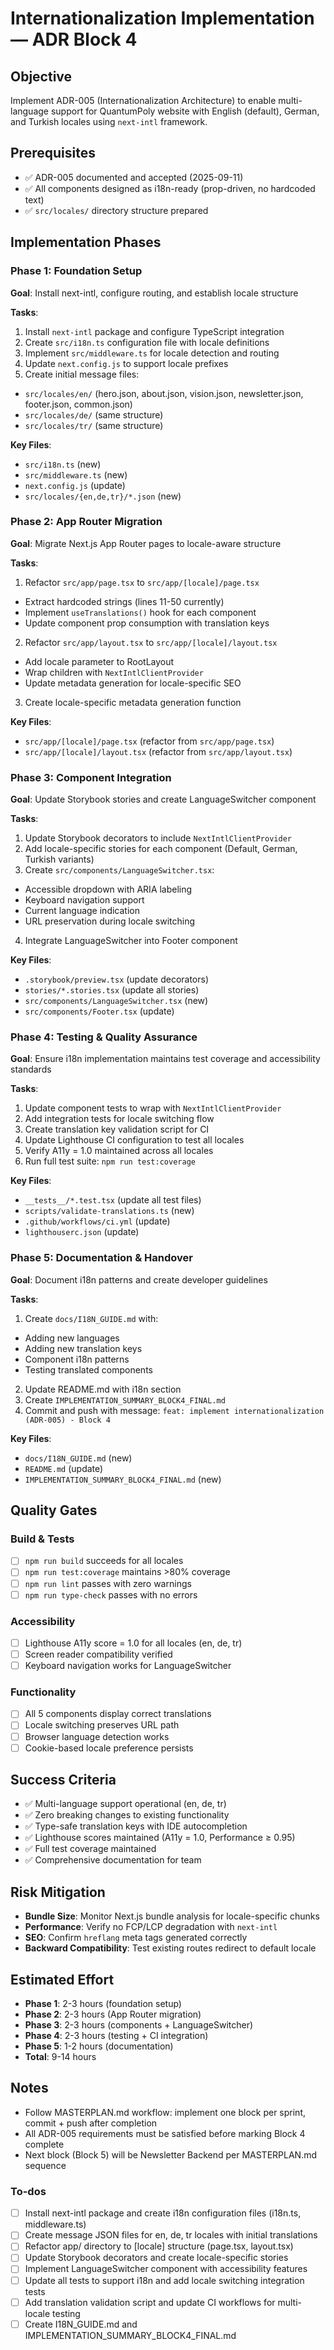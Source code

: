 <!-- 5a416a1b-ef9c-486d-9ad8-243d610e32af 46497450-b538-44bd-8869-0e6c402b3128 -->
# Internationalization Implementation — ADR Block 4

## Objective

Implement ADR-005 (Internationalization Architecture) to enable multi-language support for QuantumPoly website with English (default), German, and Turkish locales using `next-intl` framework.

## Prerequisites

- ✅ ADR-005 documented and accepted (2025-09-11)
- ✅ All components designed as i18n-ready (prop-driven, no hardcoded text)
- ✅ `src/locales/` directory structure prepared

## Implementation Phases

### Phase 1: Foundation Setup

**Goal**: Install next-intl, configure routing, and establish locale structure

**Tasks**:

1. Install `next-intl` package and configure TypeScript integration
2. Create `src/i18n.ts` configuration file with locale definitions
3. Implement `src/middleware.ts` for locale detection and routing
4. Update `next.config.js` to support locale prefixes
5. Create initial message files:

- `src/locales/en/` (hero.json, about.json, vision.json, newsletter.json, footer.json, common.json)
- `src/locales/de/` (same structure)
- `src/locales/tr/` (same structure)

**Key Files**:

- `src/i18n.ts` (new)
- `src/middleware.ts` (new)
- `next.config.js` (update)
- `src/locales/{en,de,tr}/*.json` (new)

### Phase 2: App Router Migration

**Goal**: Migrate Next.js App Router pages to locale-aware structure

**Tasks**:

1. Refactor `src/app/page.tsx` to `src/app/[locale]/page.tsx`

- Extract hardcoded strings (lines 11-50 currently)
- Implement `useTranslations()` hook for each component
- Update component prop consumption with translation keys

2. Refactor `src/app/layout.tsx` to `src/app/[locale]/layout.tsx`

- Add locale parameter to RootLayout
- Wrap children with `NextIntlClientProvider`
- Update metadata generation for locale-specific SEO

3. Create locale-specific metadata generation function

**Key Files**:

- `src/app/[locale]/page.tsx` (refactor from `src/app/page.tsx`)
- `src/app/[locale]/layout.tsx` (refactor from `src/app/layout.tsx`)

### Phase 3: Component Integration

**Goal**: Update Storybook stories and create LanguageSwitcher component

**Tasks**:

1. Update Storybook decorators to include `NextIntlClientProvider`
2. Add locale-specific stories for each component (Default, German, Turkish variants)
3. Create `src/components/LanguageSwitcher.tsx`:

- Accessible dropdown with ARIA labeling
- Keyboard navigation support
- Current language indication
- URL preservation during locale switching

4. Integrate LanguageSwitcher into Footer component

**Key Files**:

- `.storybook/preview.tsx` (update decorators)
- `stories/*.stories.tsx` (update all stories)
- `src/components/LanguageSwitcher.tsx` (new)
- `src/components/Footer.tsx` (update)

### Phase 4: Testing & Quality Assurance

**Goal**: Ensure i18n implementation maintains test coverage and accessibility standards

**Tasks**:

1. Update component tests to wrap with `NextIntlClientProvider`
2. Add integration tests for locale switching flow
3. Create translation key validation script for CI
4. Update Lighthouse CI configuration to test all locales
5. Verify A11y = 1.0 maintained across all locales
6. Run full test suite: `npm run test:coverage`

**Key Files**:

- `__tests__/*.test.tsx` (update all test files)
- `scripts/validate-translations.ts` (new)
- `.github/workflows/ci.yml` (update)
- `lighthouserc.json` (update)

### Phase 5: Documentation & Handover

**Goal**: Document i18n patterns and create developer guidelines

**Tasks**:

1. Create `docs/I18N_GUIDE.md` with:

- Adding new languages
- Adding new translation keys
- Component i18n patterns
- Testing translated components

2. Update README.md with i18n section
3. Create `IMPLEMENTATION_SUMMARY_BLOCK4_FINAL.md`
4. Commit and push with message: `feat: implement internationalization (ADR-005) - Block 4`

**Key Files**:

- `docs/I18N_GUIDE.md` (new)
- `README.md` (update)
- `IMPLEMENTATION_SUMMARY_BLOCK4_FINAL.md` (new)

## Quality Gates

### Build & Tests

- [ ] `npm run build` succeeds for all locales
- [ ] `npm run test:coverage` maintains >80% coverage
- [ ] `npm run lint` passes with zero warnings
- [ ] `npm run type-check` passes with no errors

### Accessibility

- [ ] Lighthouse A11y score = 1.0 for all locales (en, de, tr)
- [ ] Screen reader compatibility verified
- [ ] Keyboard navigation works for LanguageSwitcher

### Functionality

- [ ] All 5 components display correct translations
- [ ] Locale switching preserves URL path
- [ ] Browser language detection works
- [ ] Cookie-based locale preference persists

## Success Criteria

- ✅ Multi-language support operational (en, de, tr)
- ✅ Zero breaking changes to existing functionality
- ✅ Type-safe translation keys with IDE autocompletion
- ✅ Lighthouse scores maintained (A11y = 1.0, Performance ≥ 0.95)
- ✅ Full test coverage maintained
- ✅ Comprehensive documentation for team

## Risk Mitigation

- **Bundle Size**: Monitor Next.js bundle analysis for locale-specific chunks
- **Performance**: Verify no FCP/LCP degradation with `next-intl`
- **SEO**: Confirm `hreflang` meta tags generated correctly
- **Backward Compatibility**: Test existing routes redirect to default locale

## Estimated Effort

- **Phase 1**: 2-3 hours (foundation setup)
- **Phase 2**: 2-3 hours (App Router migration)
- **Phase 3**: 2-3 hours (components + LanguageSwitcher)
- **Phase 4**: 2-3 hours (testing + CI integration)
- **Phase 5**: 1-2 hours (documentation)
- **Total**: 9-14 hours

## Notes

- Follow MASTERPLAN.md workflow: implement one block per sprint, commit + push after completion
- All ADR-005 requirements must be satisfied before marking Block 4 complete
- Next block (Block 5) will be Newsletter Backend per MASTERPLAN.md sequence

### To-dos

- [ ] Install next-intl package and create i18n configuration files (i18n.ts, middleware.ts)
- [ ] Create message JSON files for en, de, tr locales with initial translations
- [ ] Refactor app/ directory to [locale] structure (page.tsx, layout.tsx)
- [ ] Update Storybook decorators and create locale-specific stories
- [ ] Implement LanguageSwitcher component with accessibility features
- [ ] Update all tests to support i18n and add locale switching integration tests
- [ ] Add translation validation script and update CI workflows for multi-locale testing
- [ ] Create I18N_GUIDE.md and IMPLEMENTATION_SUMMARY_BLOCK4_FINAL.md